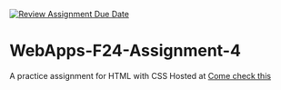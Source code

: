 [![Review Assignment Due Date](https://classroom.github.com/assets/deadline-readme-button-22041afd0340ce965d47ae6ef1cefeee28c7c493a6346c4f15d667ab976d596c.svg)](https://classroom.github.com/a/YNXypkor)
# WebApps-F24-Assignment-4
A practice assignment for HTML with CSS Hosted at [Come check this](https://44-563-webapps-f24.github.io/44563-webapps-f24-assignment4-roshini-n/)

